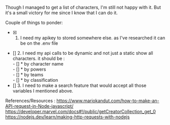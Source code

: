 Though I managed to get a list of characters, I'm still not happy with it. 
But it's a small victory for me since I know that I can do it.

Couple of things to ponder:

- [X] 1. I need my apikey to stored somewhere else. as I've researched it can be on the .env file
- [] 2. I need my api calls to be dynamic and not just a static show all characters.
         it should be :  
         - [] * by character name   
         - [] * by powers   
         - [] * by teams   
         - [] * by classification  
- [] 3. I need to make a search feature that would accept all those variables I mentioned above.

References/Resources :
https://www.mariokandut.com/how-to-make-an-API-request-in-Node-javascript/
https://developer.marvel.com/docs#!/public/getCreatorCollection_get_0
https://nodejs.dev/learn/making-http-requests-with-nodejs
